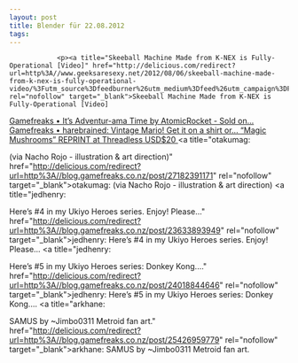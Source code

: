 ```yaml
---
layout: post
title: Blender für 22.08.2012
tags:
---
```



                <p><a title="Skeeball Machine Made from K-NEX is Fully-Operational [Video]" href="http://delicious.com/redirect?url=http%3A//www.geeksaresexy.net/2012/08/06/skeeball-machine-made-from-k-nex-is-fully-operational-video/%3Futm_source%3Dfeedburner%26utm_medium%3Dfeed%26utm_campaign%3DFeed%253A%2BgeeksAreSexyTechnologyNews%2B%2528%255BGeeks%2Bare%2BSexy%255D%2Btechnology%2Bnews%2529%26utm_content%3DGoogle%2BReader" rel="nofollow" target="_blank">Skeeball Machine Made from K-NEX is Fully-Operational [Video]
</a><a title="Gamefreaks • It’s Adventur-ama Time by AtomicRocket - Sold on..." href="http://delicious.com/redirect?url=http%3A//blog.gamefreaks.co.nz/post/28461034386/its-adventur-ama-time-by-atomicrocket-sold-on" rel="nofollow" target="_blank">Gamefreaks • It’s Adventur-ama Time by AtomicRocket - Sold on...
</a><a title="Gamefreaks • harebrained: Vintage Mario! Get it on a shirt or..." href="http://delicious.com/redirect?url=http%3A//blog.gamefreaks.co.nz/post/28306470054/harebrained-vintage-mario-get-it-on-a-shirt-or" rel="nofollow" target="_blank">Gamefreaks • harebrained: Vintage Mario! Get it on a shirt or...
</a><a title="“Magic Mushrooms”
REPRINT at Threadless USD$20" href="http://delicious.com/redirect?url=http%3A//blog.gamefreaks.co.nz/post/27112084044" rel="nofollow" target="_blank">“Magic Mushrooms” REPRINT at Threadless USD$20
</a>&lt;a title=&quot;otakumag:</p>
<p>(via Nacho Rojo - illustration &amp; art direction)&quot; href=&quot;<a href="http://delicious.com/redirect?url=http%3A//blog.gamefreaks.co.nz/post/27182391171">http://delicious.com/redirect?url=http%3A//blog.gamefreaks.co.nz/post/27182391171</a>&quot; rel=&quot;nofollow&quot; target=&quot;_blank&quot;&gt;otakumag: (via Nacho Rojo - illustration &amp; art direction)
</a>&lt;a title=&quot;jedhenry:</p>
<p>Here’s #4 in my Ukiyo Heroes series.  Enjoy!
Please...&quot; href=&quot;<a href="http://delicious.com/redirect?url=http%3A//blog.gamefreaks.co.nz/post/23633893949">http://delicious.com/redirect?url=http%3A//blog.gamefreaks.co.nz/post/23633893949</a>&quot; rel=&quot;nofollow&quot; target=&quot;_blank&quot;&gt;jedhenry: Here’s #4 in my Ukiyo Heroes series. Enjoy! Please...
</a>&lt;a title=&quot;jedhenry:</p>
<p>Here’s #5 in my Ukiyo Heroes series:  Donkey Kong....&quot; href=&quot;<a href="http://delicious.com/redirect?url=http%3A//blog.gamefreaks.co.nz/post/24018844646">http://delicious.com/redirect?url=http%3A//blog.gamefreaks.co.nz/post/24018844646</a>&quot; rel=&quot;nofollow&quot; target=&quot;_blank&quot;&gt;jedhenry: Here’s #5 in my Ukiyo Heroes series: Donkey Kong....
</a>&lt;a title=&quot;arkhane:</p>
<p>SAMUS by ~Jimbo0311
Metroid fan art.&quot; href=&quot;<a href="http://delicious.com/redirect?url=http%3A//blog.gamefreaks.co.nz/post/25426959779">http://delicious.com/redirect?url=http%3A//blog.gamefreaks.co.nz/post/25426959779</a>&quot; rel=&quot;nofollow&quot; target=&quot;_blank&quot;&gt;arkhane: SAMUS by ~Jimbo0311 Metroid fan art.</a></p>
